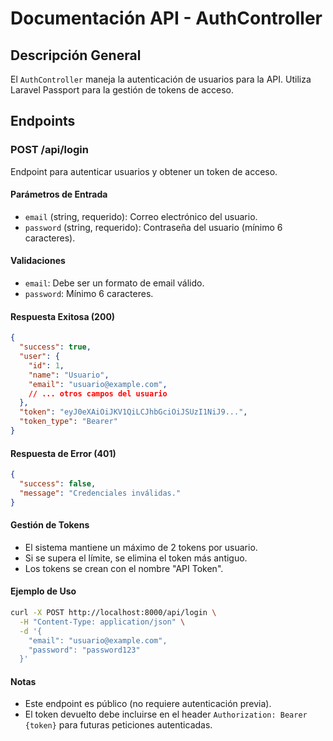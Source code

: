 # Documentación API - AuthController

## Descripción General
El `AuthController` maneja la autenticación de usuarios para la API. Utiliza Laravel Passport para la gestión de tokens de acceso.

## Endpoints

### POST /api/login
Endpoint para autenticar usuarios y obtener un token de acceso.

#### Parámetros de Entrada
- `email` (string, requerido): Correo electrónico del usuario.
- `password` (string, requerido): Contraseña del usuario (mínimo 6 caracteres).

#### Validaciones
- `email`: Debe ser un formato de email válido.
- `password`: Mínimo 6 caracteres.

#### Respuesta Exitosa (200)
```json
{
  "success": true,
  "user": {
    "id": 1,
    "name": "Usuario",
    "email": "usuario@example.com",
    // ... otros campos del usuario
  },
  "token": "eyJ0eXAiOiJKV1QiLCJhbGciOiJSUzI1NiJ9...",
  "token_type": "Bearer"
}
```

#### Respuesta de Error (401)
```json
{
  "success": false,
  "message": "Credenciales inválidas."
}
```

#### Gestión de Tokens
- El sistema mantiene un máximo de 2 tokens por usuario.
- Si se supera el límite, se elimina el token más antiguo.
- Los tokens se crean con el nombre "API Token".

#### Ejemplo de Uso
```bash
curl -X POST http://localhost:8000/api/login \
  -H "Content-Type: application/json" \
  -d '{
    "email": "usuario@example.com",
    "password": "password123"
  }'
```

#### Notas
- Este endpoint es público (no requiere autenticación previa).
- El token devuelto debe incluirse en el header `Authorization: Bearer {token}` para futuras peticiones autenticadas.